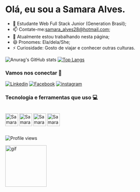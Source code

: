 # Olá, eu sou a Samara Alves.


- 🌱 Estudante Web Full Stack Junior (Generation Brasil);
- 📫 Contate-me:samara_alves28@hotmail.com;
-  🔭 Atualmente estou trabalhando nesta página;
- 😄 Pronomes: Ela/dela/She;
- ⚡ Curiosidade: Gosto de viajar e conhecer outras culturas.

<div>
  
![Anurag's GitHub stats](https://github-readme-stats.vercel.app/api?username=Samara-Alves&show_icons=true&theme=cobalt)
[![Top Langs](https://github-readme-stats.vercel.app/api/top-langs/?username=Samara-Alves&layout=compact&theme=cobalt)](https://github.com/Samara-Alves/github-readme-stats)
</div>
  
  ### Vamos nos conectar 💬
  
  <div>
  
  [![Linkedin](https://img.shields.io/badge/LinkedIn-0077B5?style=for-the-badge&logo=linkedin&logoColor=white)](https://www.linkedin.com/in/samara-alves-42363a215/)
    [![Facebook](https://img.shields.io/badge/Facebook-1877F2?style=for-the-badge&logo=facebook&logoColor=white)](https://www.facebook.com/profile.php?id=100013666203643)
     [![instagram](https://img.shields.io/badge/Instagram-E4405F?style=for-the-badge&logo=instagram&logoColor=white)](https://instagram.com/saalves28?utm_medium=copy_link)
</div>

   
   ### Tecnologia e ferramentas que uso 💻
                   
   <div style="display: inline_block"><br> 
   <img align="center" alt="Samara-java" height="40" widht="40" src="https://cdn.jsdelivr.net/gh/devicons/devicon/icons/java/java-plain.svg">
   <img align="center" alt="Samara-angular" height="40" widht="40" src="https://cdn.jsdelivr.net/gh/devicons/devicon/icons/angularjs/angularjs-plain.svg">
   <img align="center" alt="Samara-css3" height="40" widht="40" src="https://cdn.jsdelivr.net/gh/devicons/devicon/icons/css3/css3-original-wordmark.svg">
   <img align="center" alt="Samara-mysql" height="40" widht="40" src="https://cdn.jsdelivr.net/gh/devicons/devicon/icons/mysql/mysql-plain-wordmark.svg">      
   </div>
       
  ##
  
   ![Profile views](https://gpvc.arturio.dev/Samara-Alves)  
  
   <img align="flex-start" alt="gif" height="130" widht="100" src="https://media.giphy.com/media/12kFpziiPAVYTC/giphy.gif">
